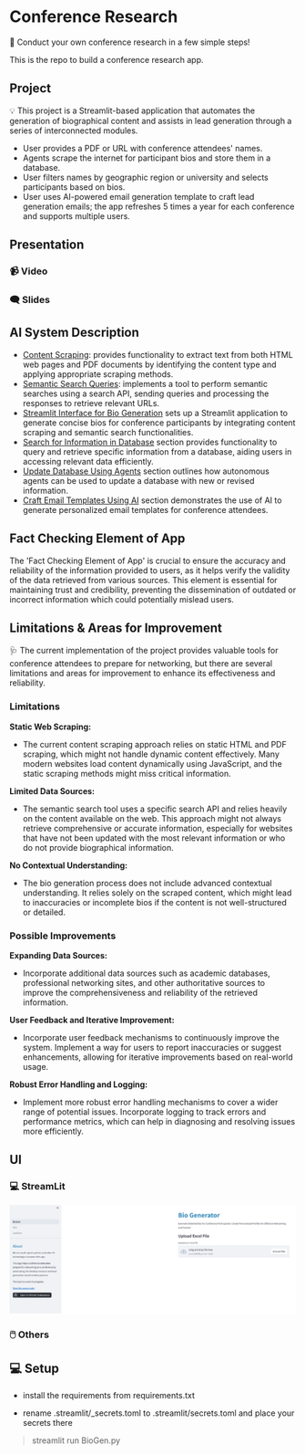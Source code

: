 # Conference Research
📶 Conduct your own conference research in a few simple steps!

This is the repo to build a conference research app.

## Project
💡 This project is a Streamlit-based application that automates the generation of biographical content and assists in lead generation through a series of interconnected modules.

- User provides a PDF or URL with conference attendees' names.
- Agents scrape the internet for participant bios and store them in a database.
- User filters names by geographic region or university and selects participants based on bios.
- User uses AI-powered email generation template to craft lead generation emails; the app refreshes 5 times a year for each conference and supports multiple users.

## Presentation
### 📹 Video 
### 🗨️ Slides 

## AI System Description

- [Content Scraping](https://github.com/natnew/Conference-Research/blob/main/con_research/src/modules/scrapping_module.py): provides functionality to extract text from both HTML web pages and PDF documents by identifying the content type and applying appropriate scraping methods.
- [Semantic Search Queries](https://github.com/natnew/Conference-Research/blob/main/con_research/src/modules/search_module.py): implements a tool to perform semantic searches using a search API, sending queries and processing the responses to retrieve relevant URLs.
- [Streamlit Interface for Bio Generation](https://github.com/natnew/Conference-Research/blob/main/BioGen.py) sets up a Streamlit application to generate concise bios for conference participants by integrating content scraping and semantic search functionalities.
- [Search for Information in Database](https://github.com/natnew/Conference-Research/blob/main/pages/2_RAG.py) section provides functionality to query and retrieve specific information from a database, aiding users in accessing relevant data efficiently.
- [Update Database Using Agents]() section outlines how autonomous agents can be used to update a database with new or revised information.
- [Craft Email Templates Using AI](https://github.com/natnew/Conference-Research/blob/main/pages/3_LeadGen.py) section demonstrates the use of AI to generate personalized email templates for conference attendees.

## Fact Checking Element of App
The 'Fact Checking Element of App' is crucial to ensure the accuracy and reliability of the information provided to users, as it helps verify the validity of the data retrieved from various sources. This element is essential for maintaining trust and credibility, preventing the dissemination of outdated or incorrect information which could potentially mislead users.

## Limitations & Areas for Improvement
🩺 The current implementation of the project provides valuable tools for conference attendees to prepare for networking, but there are several limitations and areas for improvement to enhance its effectiveness and reliability.

### Limitations

**Static Web Scraping:**
- The current content scraping approach relies on static HTML and PDF scraping, which might not handle dynamic content effectively. Many modern websites load content dynamically using JavaScript, and the static scraping methods might miss critical information.

**Limited Data Sources:**
- The semantic search tool uses a specific search API and relies heavily on the content available on the web. This approach might not always retrieve comprehensive or accurate information, especially for websites that have not been updated with the most relevant information or who do not provide biographical information.

**No Contextual Understanding:**
- The bio generation process does not include advanced contextual understanding. It relies solely on the scraped content, which might lead to inaccuracies or incomplete bios if the content is not well-structured or detailed.

### Possible Improvements
**Expanding Data Sources:**
- Incorporate additional data sources such as academic databases, professional networking sites, and other authoritative sources to improve the comprehensiveness and reliability of the retrieved information.

**User Feedback and Iterative Improvement:**
- Incorporate user feedback mechanisms to continuously improve the system. Implement a way for users to report inaccuracies or suggest enhancements, allowing for iterative improvements based on real-world usage.

**Robust Error Handling and Logging:**
- Implement more robust error handling mechanisms to cover a wider range of potential issues. Incorporate logging to track errors and performance metrics, which can help in diagnosing and resolving issues more efficiently.

## UI


### 💻 StreamLit
![](https://github.com/natnew/Conference-Research/blob/main/con_research/data/Screenshot%202024-05-23%20223140.png)


### 🖱️ Others

## 💻 Setup
- install the requirements from requirements.txt

- rename .streamlit/_secrets.toml to .streamlit/secrets.toml and place your secrets there

>streamlit run BioGen.py
